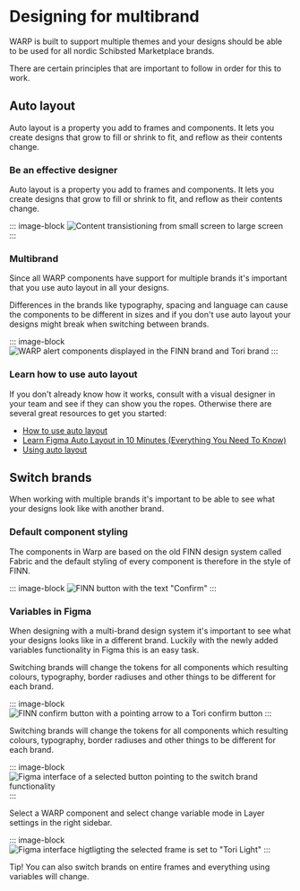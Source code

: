 # Designing for multibrand
WARP is built to support multiple themes and your designs should be able to be used for all nordic Schibsted Marketplace brands.

There are certain principles that are important to follow in order for this to work.

## Auto layout
Auto layout is a property you add to frames and components. It lets you create designs that grow to fill or shrink to fit, and reflow as their contents change.

### Be an effective designer
Auto layout is a property you add to frames and components. It lets you create designs that grow to fill or shrink to fit, and reflow as their contents change.

::: image-block
![Content transistioning from small screen to large screen](/public/images/get-started/be-an-effective-designer.png)
:::

### Multibrand
Since all WARP components have support for multiple brands it's important that you use auto layout in all your designs.

Differences in the brands like typography, spacing and language can cause the components to be different in sizes and if you don't use auto layout your designs might break when switching between brands.

::: image-block
![WARP alert components displayed in the FINN brand and Tori brand](/public/images/get-started/multibrand-alerts.png)
:::

### Learn how to use auto layout
If you don't already know how it works, consult with a visual designer in your team and see if they can show you the ropes. Otherwise there are several great resources to get you started:

- [How to use auto layout](https://www.figma.com/file/exuWKnSIbdxvMBCRdyl6A9/Auto-layout-Guidelines?type=design&node-id=0-1&mode=design)
- [Learn Figma Auto Layout in 10 Minutes (Everything You Need To Know)](https://www.youtube.com/watch?v=To_ADCVSg5g)
- [Using auto layout](https://help.figma.com/hc/en-us/articles/5731482952599-Using-auto-layout)


## Switch brands
When working with multiple brands it's important to be able to see what your designs look like with another brand.

### Default component styling
The components in Warp are based on the old FINN design system called Fabric and the default styling of every component is therefore in the style of FINN.

::: image-block
![FINN button with the text "Confirm"](/public/images/get-started/default-component-styling.png)
:::

### Variables in Figma
When designing with a multi-brand design system it's important to see what your designs looks like in a different brand. Luckily with the newly added variables functionality in Figma this is an easy task.

Switching brands will change the tokens for all components which resulting colours, typography, border radiuses and other things to be different for each brand.

::: image-block
![FINN confirm button with a pointing arrow to a Tori confirm button](/images/get-started/variables-in-figma.png)
:::

Switching brands will change the tokens for all components which resulting colours, typography, border radiuses and other things to be different for each brand.

::: image-block
![Figma interface of a selected button pointing to the switch brand functionality](/images/get-started/variables-in-figma2.png)
:::

Select a WARP component and select change variable mode in Layer settings in the right sidebar.

::: image-block
![Figma interface higtligting the selected frame is set to "Tori Light"](/images/get-started/variables-in-figma3.png)
:::

Tip! You can also switch brands on entire frames and everything using variables will change.